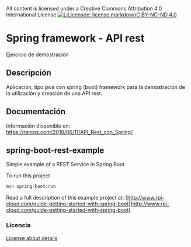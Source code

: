 All content is licensed under a Creative Commons Attribution 4.0 International License
[![LiLicensee: license.markdownC BY-NC-ND 4.0](https://licensebuttons.net/l/by-nc-nd/4.0/80x15.png)](https://creativecommons.org/licenses/by-nc-nd/4.0/)
 
# Spring framework - API rest
Ejercicio de demostración
 
## Descripción
Aplicación, tipo java con spring (boot) framework para la demostración de la utilización y creación de una API rest. 
 
## Documentación 
Información disponible en: https://rarcos.com/2018/06/11/API_Rest_con_Spring/

## spring-boot-rest-example
Simple example of a REST Service in Spring Boot

To run this project
```bash
mvn spring-boot:run
```

Read a full description of this example project at: [http://www.rpi-cloud.com/guide-getting-started-with-spring-boot](http://www.rpi-cloud.com/guide-getting-started-with-spring-boot)

### Licencia
[License about details](https://bitbucket.org/rubenarcos/prueba-api-rest-spring-java/src/master/license.md)

